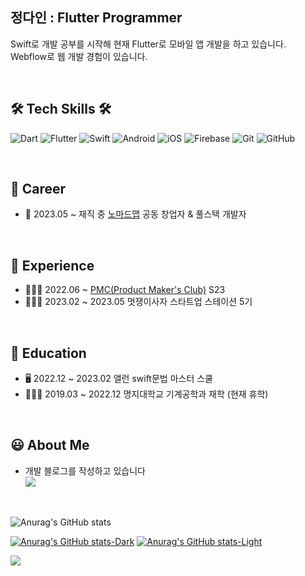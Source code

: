 ## 정다인 : Flutter Programmer
Swift로 개발 공부를 시작해 현재 Flutter로 모바일 앱 개발을 하고 있습니다.<br>
Webflow로 웹 개발 경험이 있습니다.

<br>

## 🛠️ Tech Skills 🛠️
![Dart](https://img.shields.io/badge/Dart-0175C2?style=flat-square&logo=Dart&logoColor=white) 
![Flutter](https://img.shields.io/badge/Flutter-53B7F7?style=flat-square&logo=Flutter&logoColor=white) 
![Swift](https://img.shields.io/badge/Swift-FA7343?style=flat-square&logo=Swift&logoColor=white)
![Android](https://img.shields.io/badge/Android-3DDC84?style=flat-square&logo=Android&logoColor=white)
![iOS](https://img.shields.io/badge/iOS-222222?style=flat-square&logo=Apple&logoColor=white)
![Firebase](https://img.shields.io/badge/Firebase-2C394B?style=flat-square&logo=Firebase&logoColor=FFCA28)
![Git](https://img.shields.io/badge/Git-F05032?style=flat-square&logo=Git&logoColor=white) 
![GitHub](https://img.shields.io/badge/GitHub-181717?style=flat-square&logo=GitHub&logoColor=white)

<br>

## 🚴 Career
- 🏢 2023.05 ~ 재직 중 [노마드맵](https://nomadmap.co.kr) 공동 창업자 & 풀스택 개발자
  
<br>

## 🙋 Experience
- 👨‍👦‍👦 2022.06 ~ [PMC(Product Maker's Club)](https://disquiet.io/team/pmc-s23) S23
- 👨‍👦‍👦 2023.02 ~ 2023.05 멋쟁이사자 스타트업 스테이션 5기
  
<br>

## 📝 Education
- 🖥 2022.12 ~ 2023.02 앨런 swift문법 마스터 스쿨
- 👨🏻‍🎓 2019.03 ~ 2022.12 명지대학교 기계공학과 재학 (현재 휴학)
   
<br>

## 😃 About Me
- 개발 블로그를 작성하고 있습니다<br>
<a href="https://daino.tistory.com/"><img src="https://img.shields.io/badge/Tech%20Blog-11B48A?style=flat-square&logo=Vimeo&logoColor=white&link=https://daino.tistory.com/"/></a>

<br>

![Anurag's GitHub stats](https://github-readme-stats.vercel.app/api?username=DainoJung&show_icons=true&theme=transparent)

[![Anurag's GitHub stats-Dark](https://github-readme-stats.vercel.app/api?username=DainoJung&show_icons=true&theme=dark#gh-dark-mode-only)](https://github.com/anuraghazra/github-readme-stats#gh-dark-mode-only)
[![Anurag's GitHub stats-Light](https://github-readme-stats.vercel.app/api?username=DainoJung&show_icons=true&theme=default#gh-light-mode-only)](https://github.com/anuraghazra/github-readme-stats#gh-light-mode-only)   

<a href="https://hits.seeyoufarm.com"><img src="https://hits.seeyoufarm.com/api/count/incr/badge.svg?url=https%3A%2F%2Fgithub.com%2FDainoJung&count_bg=%2379C83D&title_bg=%23555555&icon=&icon_color=%23E7E7E7&title=hits&edge_flat=false"/></a>
